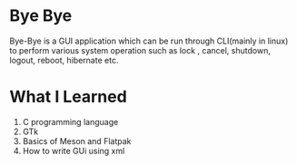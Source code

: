 # Bye Bye
Bye-Bye is a GUI application which can be run through CLI(mainly in linux) to perform various system operation such as lock , cancel, shutdown, logout, reboot, hibernate etc.

# What I Learned

1. C programming language
2. GTk
3. Basics of Meson and Flatpak
4. How to write GUi using xml
